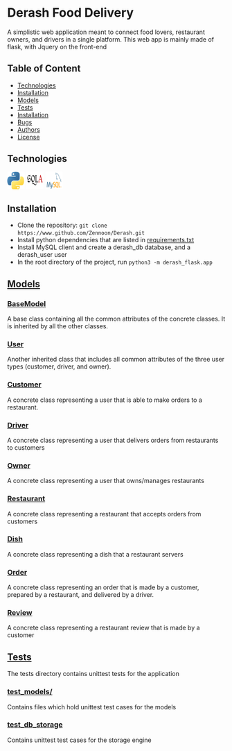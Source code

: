 # Derash Food Delivery
A simplistic web application meant to connect food lovers, restaurant owners, and drivers in a single platform. This web app is mainly made of flask, with Jquery on the front-end

## Table of Content
* [Technologies](#technologies)
* [Installation](#installation)
* [Models](#models)
* [Tests](#tests)
* [Installation](#installation)
* [Bugs](#bugs)
* [Authors](#authors)
* [License](#license)

## Technologies
<img src="tech_logos/python-logo.png" width="40" height="40">          <img src="tech_logos/sqlalchemy-logo.png" width="40" height="40">          <img src="tech_logos/mysql-logo.png" width="40" height="40">

## Installation
* Clone the repository: `git clone https://www.github.com/Zennoon/Derash.git`
* Install python dependencies that are listed in [requirements.txt](./requirements.txt)
* Install MySQL client and create a derash_db database, and a derash_user user
* In the root directory of the project, run `python3 -m derash_flask.app`

## [Models](models)
### [BaseModel](models/base_model.py)
A base class containing all the common attributes of the concrete classes. It is inherited by all the other classes.
### [User](models/user.py)
Another inherited class that includes all common attributes of the three user types (customer, driver, and owner).
### [Customer](models/customer.py)
A concrete class representing a user that is able to make orders to a restaurant.
### [Driver](models/driver.py)
A concrete class representing a user that delivers orders from restaurants to customers
### [Owner](models/owner.py)
A concrete class representing a user that owns/manages restaurants
### [Restaurant](models/restaurant.py)
A concrete class representing a restaurant that accepts orders from customers
### [Dish](models/dish.py)
A concrete class representing a dish that a restaurant servers
### [Order](models/order.py)
A concrete class representing an order that is made by a customer, prepared by a restaurant, and delivered by a driver.
### [Review](models/review.py)
A concrete class representing a restaurant review that is made by a customer

## [Tests](tests)
The tests directory contains unittest tests for the application
### [test_models/](tests/test_models/)
Contains files which hold unittest test cases for the models
### [test_db_storage](tests/test_models/test_engine/test_db_storage.py)
Contains unittest test cases for the storage engine
